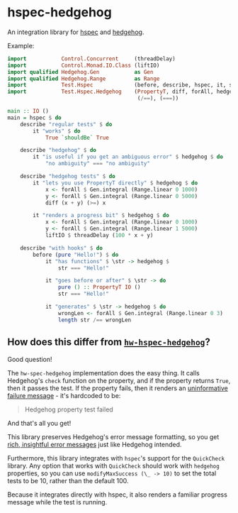 # hspec-hedgehog

An integration library for [hspec](https://hackage.haskell.org/package/hspec) and [hedgehog](https://hackage.haskell.org/package/hedgehog).

Example:

```haskell
import           Control.Concurrent     (threadDelay)
import           Control.Monad.IO.Class (liftIO)
import qualified Hedgehog.Gen           as Gen
import qualified Hedgehog.Range         as Range
import           Test.Hspec             (before, describe, hspec, it, shouldBe)
import           Test.Hspec.Hedgehog    (PropertyT, diff, forAll, hedgehog,
                                         (/==), (===))

main :: IO ()
main = hspec $ do
    describe "regular tests" $ do
        it "works" $ do
            True `shouldBe` True

    describe "hedgehog" $ do
        it "is useful if you get an ambiguous error" $ hedgehog $ do
            "no ambiguity" === "no ambiguity"

    describe "hedgehog tests" $ do
        it "lets you use PropertyT directly" $ hedgehog $ do
            x <- forAll $ Gen.integral (Range.linear 0 1000)
            y <- forAll $ Gen.integral (Range.linear 0 5000)
            diff (x + y) (>=) x

        it "renders a progress bit" $ hedgehog $ do
            x <- forAll $ Gen.integral (Range.linear 0 1000)
            y <- forAll $ Gen.integral (Range.linear 1 5000)
            liftIO $ threadDelay (100 * x + y)

    describe "with hooks" $ do
        before (pure "Hello!") $ do
            it "has functions" $ \str -> hedgehog $
                str === "Hello!"

            it "goes before or after" $ \str -> do
                pure () :: PropertyT IO ()
                str === "Hello!"

            it "generates" $ \str -> hedgehog $ do
                wrongLen <- forAll $ Gen.integral (Range.linear 0 3)
                length str /== wrongLen
```

## How does this differ from [`hw-hspec-hedgehog`](https://hackage.haskell.org/package/hw-hspec-hedgehog)?

Good question!

The `hw-spec-hedgehog` implementation does the easy thing.
It calls Hedgehog's `check` function on the property, and if the property returns `True`, then it passes the test.
If the property fails, then it renders an [uninformative failure message](https://twitter.com/mattoflambda/status/1234879820225400832) -  it's hardcoded to be:

> Hedgehog property test failed

And that's all you get!

This library preserves Hedgehog's error message formatting, so you get [rich, insightful error messages](https://twitter.com/mattoflambda/status/1234880271406661633) just like Hedgehog intended.

Furthermore, this library integrates with `hspec`'s support for the `QuickCheck` library.
Any option that works with `QuickCheck` should work with `hedgehog` properties, so you can use `modifyMaxSuccess (\_ -> 10)` to set the total tests to be 10, rather than the default 100.

Because it integrates directly with hspec, it also renders a familiar progress message while the test is running.
